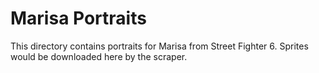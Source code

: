 # Marisa Portraits

This directory contains portraits for Marisa from Street Fighter 6.
Sprites would be downloaded here by the scraper.
